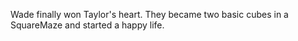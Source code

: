 Wade finally won Taylor's heart. They became two basic cubes in a SquareMaze and started a happy life.
